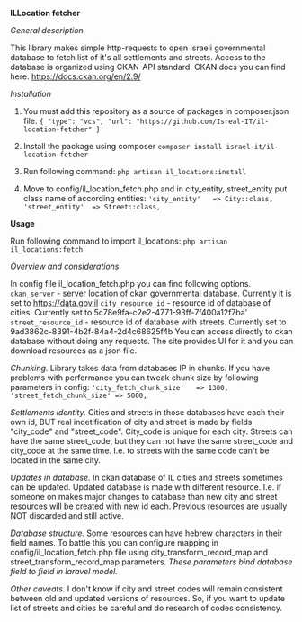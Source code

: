 **ILLocation fetcher**

_General description_

This library makes simple http-requests to open Israeli governmental database to fetch list of it's all settlements and streets.
Access to the database is organized using CKAN-API standard. CKAN docs you can find here: https://docs.ckan.org/en/2.9/

_Installation_

1. You must add this repository as a source of packages in composer.json file.
   `{
   "type": "vcs",
   "url": "https://github.com/Isreal-IT/il-location-fetcher"
   }
   `
2. Install the package using composer
    `composer install israel-it/il-location-fetcher`

3. Run following command:
    `php artisan il_locations:install`

4. Move to config/il_location_fetch.php and in city_entity, street_entity put class name of according entities:
   `'city_entity'   => City::class,
   'street_entity'  => Street::class,
   `
   
**Usage**

Run following command to import il_locations:
    `php artisan il_locations:fetch`

_Overview and considerations_

In config file il_location_fetch.php you can find following options.
`ckan_server` - server location of ckan governmental database. Currently it is set to https://data.gov.il
`city_resource_id` - resource id of database of cities. Currently set to 5c78e9fa-c2e2-4771-93ff-7f400a12f7ba'
`street_resource_id` - resource id of database with streets. Currently set to 9ad3862c-8391-4b2f-84a4-2d4c68625f4b
You can access directly to ckan database without doing any requests. The site provides UI for it and you can download resources as a json file.

_Chunking._ Library takes data from databases IP in chunks. If you have problems with performance you can tweak chunk size by following parameters in config:
`
    'city_fetch_chunk_size'   => 1300,
    'street_fetch_chunk_size' => 5000,
`

_Settlements identity._ Cities and streets in those databases have each their own id, BUT real indetification of city and street is made by fields
"city_code" and "street_code". City_code is unique for each city. Streets can have the same street_code, but they can not have the same street_code and city_code at the same time. I.e. to streets with the same code can't be located in the same city.

_Updates in database._ In ckan database of IL cities and streets sometimes can be updated. Updated database is made with different resource. I.e. if someone on makes major changes
to database than new city and street resources will be created with new id each. Previous resources are usually NOT discarded and still active.

_Database structure._
Some resources can have hebrew characters in their field names. To battle this you can configure mapping in config/il_location_fetch.php file using city_transform_record_map and street_transform_record_map parameters.
_These parameters bind database field to field in laravel model._

_Other caveats._ I don't know if city and street codes will remain consistent between old and updated versions of resources. So, if you want to update list of streets and cities be careful and do research of codes consistency.
